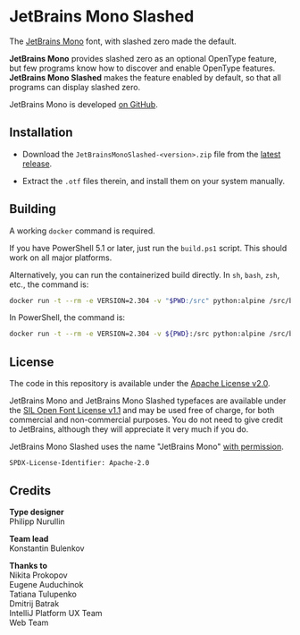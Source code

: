 # JetBrains Mono Slashed

The [JetBrains Mono](https://jetbrains.com/mono) font, with slashed zero made
the default.

**JetBrains Mono** provides slashed zero as an optional OpenType feature, but
few programs know how to discover and enable OpenType features. **JetBrains
Mono Slashed** makes the feature enabled by default, so that all programs can
display slashed zero.

JetBrains Mono is developed [on GitHub](https://github.com/JetBrains/JetBrainsMono).

## Installation

- Download the `JetBrainsMonoSlashed-<version>.zip` file from the 
  [latest release](https://github.com/sharpjs/JetBrainsMonoSlashed/releases/latest).

- Extract the `.otf` files therein, and install them on your system manually.

## Building

A working `docker` command is required.

If you have PowerShell 5.1 or later, just run the `build.ps1` script.
This should work on all major platforms.

Alternatively, you can run the containerized build directly.  In `sh`, `bash`,
`zsh`, etc., the command is:

```sh
docker run -t --rm -e VERSION=2.304 -v "$PWD:/src" python:alpine /src/build.sh
```

In PowerShell, the command is:

```sh
docker run -t --rm -e VERSION=2.304 -v ${PWD}:/src python:alpine /src/build.sh
```

## License

The code in this repository is available under the
[Apache License v2.0](https://www.apache.org/licenses/LICENSE-2.0).

JetBrains Mono and JetBrains Mono Slashed typefaces are available under the
[SIL Open Font License v1.1](https://github.com/JetBrains/JetBrainsMono/blob/v2.200/OFL.txt)
and may be used free of charge, for both commercial and non-commercial
purposes. You do not need to give credit to JetBrains, although they will
appreciate it very much if you do. 

JetBrains Mono Slashed uses the name "JetBrains Mono"
[with permission](https://github.com/JetBrains/JetBrainsMono/issues/295).

`SPDX-License-Identifier: Apache-2.0`

## Credits

**Type designer**\
Philipp Nurullin

**Team lead**\
Konstantin Bulenkov

**Thanks to**\
Nikita Prokopov\
Eugene Auduchinok\
Tatiana Tulupenko\
Dmitrij Batrak\
IntelliJ Platform UX Team\
Web Team
